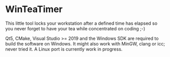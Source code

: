 # WinTeaTimer

This little tool locks your workstation after a defined time has elapsed so you never forget to have your tea while concentrated on coding ;-)

Qt5, CMake, Visual Studio >= 2019 and the Windows SDK are required to build the software on Windows. It might also work with MinGW, clang or icc; never tried it.
A Linux port is currently work in progress.
